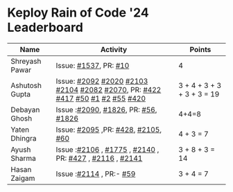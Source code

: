 # Keploy Rain of Code '24 Leaderboard

| Name            | Activity                                                                                                          | Points |
| --------------- | ----------------------------------------------------------------------------------------------------------------- | ------ |
| Shreyash Pawar  | Issue: [#1537](https://github.com/keploy/keploy/issues/1537), PR: [#10](https://github.com/keploy/writers-program/pull/10) | 4 |
| Ashutosh Gupta                | Issue: [#2092](https://github.com/keploy/keploy/issues/2092) [#2020](https://github.com/keploy/keploy/issues/2020) [#2103](https://github.com/keploy/keploy/issues/2103) [#2104](https://github.com/keploy/keploy/issues/2104) [#2082](https://github.com/keploy/keploy/issues/2082) [#2070](https://github.com/keploy/keploy/issues/2070), PR: [#422](https://github.com/keploy/docs/pull/422) [#417](https://github.com/keploy/docs/pull/417) [#50](https://github.com/keploy/blog-website/pull/50) [#1](https://github.com/keploy/engineering-blogs/pull/1) [#2](https://github.com/keploy/engineering-blogs/pull/2) [#55](https://github.com/keploy/website/pull/55) [#420](https://github.com/keploy/docs/pull/420) |    3 + 4 + 3 + 3 + 3 + 3 = 19   |
|Debayan Ghosh    |Issue :[#2090](https://github.com/keploy/keploy/issues/2090), [#1826](https://github.com/keploy/keploy/issues/1826), PR: [#56](https://github.com/keploy/website/pull/56), [#1826](https://github.com/keploy/keploy/issues/1826) | 4+4=8  |
|Yaten Dhingra                 | Issue: [#2095](https://github.com/keploy/keploy/issues/2095)                                                                                                               ,PR: [#428](https://github.com/keploy/docs/pull/428), [#2105](https://github.com/keploy/keploy/pull/2105), [#60](https://github.com/keploy/website/pull/60)        | 4 + 3 = 7
|Ayush Sharma                 |Issue :[#2106](https://github.com/keploy/keploy/issues/2106) , [#1775](https://github.com/keploy/keploy/issues/1775) , [#2140](https://github.com/keploy/keploy/issues/2140) , PR: [#427](https://github.com/keploy/docs/pull/427) , [#2116](https://github.com/keploy/keploy/pull/2116) , [#2141](https://github.com/keploy/keploy/pull/2141)                                                                                                                    |  3 + 8 + 3  = 14     |
|Hasan Zaigam | Issue :[#2114](https://github.com/keploy/keploy/issues/2114) , PR:- [#59](https://github.com/keploy/website/pull/59) |  3 + 4 = 7| 
